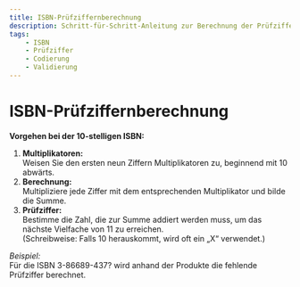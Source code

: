 ```yaml
---
title: ISBN-Prüfziffernberechnung
description: Schritt-für-Schritt-Anleitung zur Berechnung der Prüfziffer in einem 10-stelligen ISBN-Code mittels Multiplikatoren.
tags:
    - ISBN
    - Prüfziffer
    - Codierung
    - Validierung
---
```


# ISBN-Prüfziffernberechnung

**Vorgehen bei der 10-stelligen ISBN:**
1. **Multiplikatoren:**  
   Weisen Sie den ersten neun Ziffern Multiplikatoren zu, beginnend mit 10 abwärts.
2. **Berechnung:**  
   Multipliziere jede Ziffer mit dem entsprechenden Multiplikator und bilde die Summe.
3. **Prüfziffer:**  
   Bestimme die Zahl, die zur Summe addiert werden muss, um das nächste Vielfache von 11 zu erreichen.  
   (Schreibweise: Falls 10 herauskommt, wird oft ein „X“ verwendet.)

*Beispiel:*  
Für die ISBN 3-86689-437? wird anhand der Produkte die fehlende Prüfziffer berechnet.

